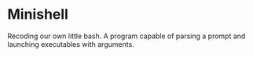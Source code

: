 # Minishell

Recoding our own little bash. A program capable of parsing a prompt and launching executables with arguments.